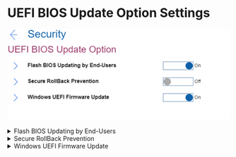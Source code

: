 # UEFI BIOS Update Option Settings #
![](./img/uefibiosupdate.png)

<details><summary>Flash BIOS Updating by End-Users</summary>
One of 2 possible states:

1.	Off - entering supervisor password is required to update UEFI BIOS when Supervisor password is installed. 
2.	**On** – UEFI BIOS can be updated without entering supervisor password. Default. 

| WMI Setting name | Values | SVP Req'd | AMD/Intel |
|:---|:---|:---|:---|
| BIOSUpdateByEndUsers | Disable, Enable | Yes | Both |
</details>


<details><summary>Secure RollBack Prevention</summary>
One of 2 possible states:

1.	Off – allow flashing to older version of UEFI BIOS. Default, if ‘OS Optimized Defaults’ has value ‘Off’.
2.	On – prevent flashing to older version of UEFI BIOS. Default, if ‘OS Optimized Defaults’ has value ‘On’.

| WMI Setting name | Values | SVP Req'd | AMD/Intel |
|:---|:---|:---|:---|
| SecureRollBackPrevention | Disable, Enable | No | Both |
</details>


<details><summary>Windows UEFI Firmware Update</summary>
One of 2 possible options:

1.	**On** – allow Windows UEFI Firmware Update. Default.
2.	Off – BIOS will skip Windows UEFI Firmware Update.

| WMI Setting name | Values | SVP Req'd | AMD/Intel |
|:---|:---|:---|:---|
| WindowsUEFIFirmwareUpdate | Disable, Enable | No | Both |
</details>